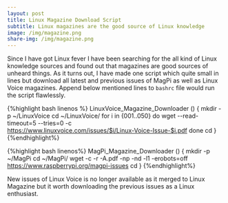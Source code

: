 ```yaml
---
layout: post
title: Linux Magazine Download Script
subtitle: Linux magazines are the good source of Linux knowledge
image: /img/magazine.png
share-img: /img/magazine.png
---
```

Since I have got Linux fever I have been searching for the all kind of Linux knowledge sources and found out that magazines are good sources of unheard things. As it turns out, I have made one script which quite small in lines but download all latest and previous issues of MagPi as well as Linux Voice magazines. Append below mentioned lines to `bashrc` file would run the script flawlessly.

{%highlight bash linenos %}
LinuxVoice_Magazine_Downloader () {
mkdir -p ~/LinuxVoice
cd ~/LinuxVoice/
for i in {001..050} 
do wget --read-timeout=5 --tries=0 -c \
https://www.linuxvoice.com/issues/$i/Linux-Voice-Issue-$i.pdf 
done
cd
}
{%endhighlight%}

{%highlight bash linenos%}
MagPi_Magazine_Downloader () {
mkdir -p ~/MagPi
cd ~/MagPi/
wget -c -r -A.pdf -np -nd -l1 -erobots=off \
https://www.raspberrypi.org/magpi-issues
cd
}
{%endhighlight%}

New issues of Linux Voice is no longer available as it merged to Linux Magazine but it worth downloading the previous issues as a Linux enthusiast.
